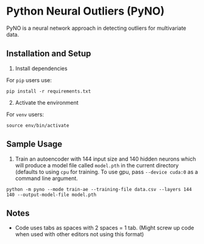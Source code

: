 # Python Neural Outliers (PyNO)

PyNO is a neural network approach in detecting outliers for multivariate data.

## Installation and Setup

1. Install dependencies

For `pip` users use:

```
pip install -r requirements.txt
```

2. Activate the environment

For `venv` users:

```
source env/bin/activate
```

## Sample Usage

1. Train an autoencoder with 144 input size and 140 hidden neurons which will produce a model file called `model.pth` in the current directory (defaults to using `cpu` for training. To use gpu, pass `--device cuda:0` as a command line argument.

```
python -m pyno --mode train-ae --training-file data.csv --layers 144 140 --output-model-file model.pth
```

## Notes

* Code uses tabs as spaces with 2 spaces = 1 tab. (Might screw up code when used with other editors not using this format)
